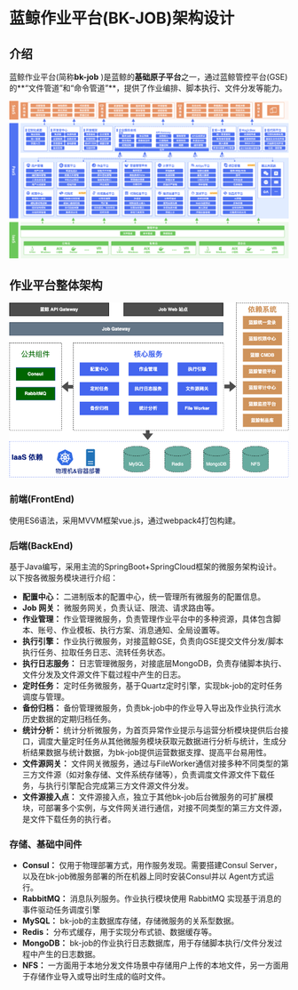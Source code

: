 # 蓝鲸作业平台(BK-JOB)架构设计

## 介绍
蓝鲸作业平台(简称**bk-job** )是蓝鲸的**基础原子平台**之一，通过蓝鲸管控平台(GSE)的**“文件管道”和“命令管道”**，提供了作业编排、脚本执行、文件分发等能力。


![BluekingArchitecture](../resource/img/bk_architecture_cn.png)





## 作业平台整体架构

![Architecture](../resource/img/architecture.png)

### 前端(FrontEnd)

  使用ES6语法，采用MVVM框架vue.js，通过webpack4打包构建。

### 后端(BackEnd)

基于Java编写，采用主流的SpringBoot+SpringCloud框架的微服务架构设计。以下按各微服务模块进行介绍：

  - **配置中心：** 二进制版本的配置中心，统一管理所有微服务的配置信息。
  - **Job 网关：** 微服务网关，负责认证、限流、请求路由等。
  - **作业管理：** 作业管理微服务，负责管理作业平台中的多种资源，具体包含脚本、账号、作业模板、执行方案、消息通知、全局设置等。
  - **执行引擎：** 作业执行微服务，对接蓝鲸GSE，负责向GSE提交文件分发/脚本执行任务、拉取任务日志、流转任务状态。
  - **执行日志服务：** 日志管理微服务，对接底层MongoDB，负责存储脚本执行、文件分发及文件源文件下载过程中产生的日志。
  - **定时任务：** 定时任务微服务，基于Quartz定时引擎，实现bk-job的定时任务调度与管理。
  - **备份归档：** 备份管理微服务，负责bk-job中的作业导入导出及作业执行流水历史数据的定期归档任务。
  - **统计分析：** 统计分析微服务，为首页异常作业提示与运营分析模块提供后台接口，调度大量定时任务从其他微服务模块获取元数据进行分析与统计，生成分析结果数据与统计数据，为bk-job提供运营数据支撑、提高平台易用性。
  - **文件源网关：** 文件网关微服务，通过与FileWorker通信对接多种不同类型的第三方文件源（如对象存储、文件系统存储等），负责调度文件源文件下载任务，与执行引擎配合完成第三方文件源文件分发。
  - **文件源接入点：** 文件源接入点，独立于其他bk-job后台微服务的可扩展模块，可部署多个实例，与文件网关进行通信，对接不同类型的第三方文件源，是文件下载任务的执行者。

### 存储、基础中间件

  - **Consul：** 仅用于物理部署方式，用作服务发现。需要搭建Consul Server， 以及在bk-job微服务部署的所在机器上同时安装Consul并以 Agent方式运行。
  - **RabbitMQ：** 消息队列服务。作业执行模块使用 RabbitMQ 实现基于消息的事件驱动任务调度引擎
  - **MySQL：** bk-job的主数据库存储，存储微服务的关系型数据。
  - **Redis：** 分布式缓存，用于实现分布式锁、数据缓存等。
  - **MongoDB：** bk-job的作业执行日志数据库，用于存储脚本执行/文件分发过程中产生的日志数据。
  - **NFS：** 一方面用于本地分发文件场景中存储用户上传的本地文件，另一方面用于存储作业导入或导出时生成的临时文件。

